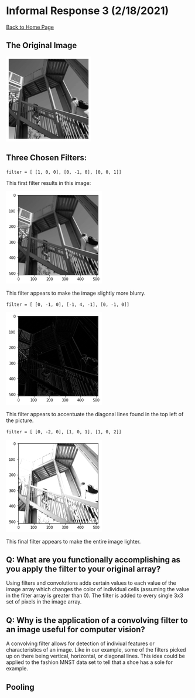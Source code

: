 # Informal Response 3 (2/18/2021)

[Back to Home Page](https://jeremy-swack.github.io/applied-machine-learning/)

## The Original Image

![image_org](inf_resp_3_orig.png)

## Three Chosen Filters:

```
filter = [ [1, 0, 0], [0, -1, 0], [0, 0, 1]]
```

This first filter results in this image:

![image_1](inf_resp_3_img_1.png)

This filter appears to make the image slightly more blurry.

```
filter = [ [0, -1, 0], [-1, 4, -1], [0, -1, 0]]
```

![image_2](inf_resp_3_img_2.png)

This filter appears to accentuate the diagonal lines found in the top left of the picture.

```
filter = [ [0, -2, 0], [1, 0, 1], [1, 0, 2]]
```

![image_3](inf_resp_3_img_3.png)

This final filter appears to make the entire image lighter.

## Q: What are you functionally accomplishing as you apply the filter to your original array?

Using filters and convolutions adds certain values to each value of the image array which changes the color of individual cells (assuming the value in the filter array is greater than 0). The filter is added to every single 3x3 set of pixels in the image array. 

## Q: Why is the application of a convolving filter to an image useful for computer vision?

A convolving filter allows for detection of indiviual features or characteristics of an image. Like in our example, some of the filters picked up on there being vertical, horizontal, or diagonal lines. This idea could be applied to the fashion MNST data set to tell that a shoe has a sole for example.

## Pooling
